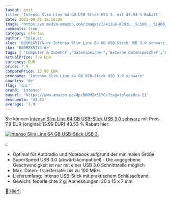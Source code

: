 ```yaml
---
layout: post
title: 'Intenso Slim Line 64 GB USB-Stick USB 3. mit 43.53 % Rabatt'
date: 2021-09-25 16:58:28
image: 'https://m.media-amazon.com/images/I/411u6-KJRzL._SL500_._SL400_.jpg'
comments: true
category: ofertas
author: 'tole.es'
slug: 'B00M2X5IYG-de Intenso Slim Line 64 GB USB-Stick USB 3.0 schwarz'
sku: 'B00M2X5IYG-de'
tags: [ 'Computer & Zubehör','Datenspeicher','Externe Datenspeicher','USB-Sticks','intenso', ]
actualPrice: 7.9 EUR
currency: EUR
price: 7.9
comparePrice: 13.99 EUR
prodname: 'Intenso Slim Line 64 GB USB-Stick USB 3.0 schwarz'
country: 'de'
flag: '🇩🇪'
brand: 'Intenso'
buyurl: 'https://www.amazon.de/dp/B00M2X5IYG/?tag=tolees0ca-21'
descuento: '43.53'
average: '7.9'
---
```


Sie können [Intenso Slim Line 64 GB USB-Stick USB 3.0 schwarz](https://www.amazon.de/dp/B00M2X5IYG/?tag=tolees0ca-21) mit Preis 7.9 EUR (original: 13.99 EUR) 43.53 % Rabatt hier:

[![Intenso Slim Line 64 GB USB-Stick USB 3.](https://m.media-amazon.com/images/I/411u6-KJRzL._SL500_._SL400_.jpg)](https://www.amazon.de/dp/B00M2X5IYG/?tag=tolees0ca-21)

ℹ️:

- Optimal für Autoradio und Notebook aufgrund der minimalen Größe
- SuperSpeed USB 3.0 (abwärtskompatibel) - Die angegebene Geschwindigkeit ist nur mit einer USB 3.0 Schnittstelle möglich
- Max. Daten- transferrate: bis zu 100 MB/s
- Lieferumfang: Intenso USB-Stick mit praktischem Schlüsselband
- Gewicht: federleichte 2 g; Abmessungen: 20 x 15 x 7 mm

[🛒 Hier!!](https://www.amazon.de/dp/B00M2X5IYG/?tag=tolees0ca-21)
